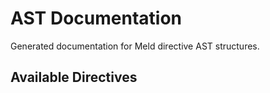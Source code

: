 # AST Documentation

Generated documentation for Meld directive AST structures.

## Available Directives

